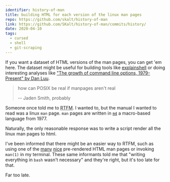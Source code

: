 ```yaml
---
identifier: history-of-man
title: building HTML for each version of the linux man pages
repo: https://github.com/skalt/history-of-man
link: https://github.com/SKalt/history-of-man/commits/history/
date: 2020-04-10
tags:
  - cursed
  - shell
  - git-scraping
---
```


If you want a dataset of HTML versions of the man pages, you can get 'em here.
The dataset might be useful for building tools like [explainshell][explainshell] or doing interesting analyses like ["The growth of command line options, 1979-Present" by Dan Luu][cli-complexity].

<!-- more -->

> how can POSIX be real if manpages aren't real
>
> -- Jaden Smith, probably

Someone once told me to <abbr title="Read The Fucking Manual">RTFM</abbr>.
I wanted to, but the manual I wanted to read was a linux `man` page.
`man` pages are written in [`m4`][m4] a macro-based language from 1977.

Naturally, the only reasonable response was to write a script render all the linux man pages to html.

I've been informed that there might be an easier way to RTFM, such as using one of the [many][die] [nice][man7] pre-rendered HTML man pages or invoking `man(1)` in my terminal.
These same informants told me that "writing everything in `bash` wasn't necessary" and they're right, but it's too late for that.

Far too late.

<!-- links -->

[explainshell]: https://www.explainshell.com/
[cli-complexity]: https://danluu.com/cli-complexity/
[man7]: https://www.man7.org/linux/man-pages/
[die]: https://linux.die.net/man/
[m4]: https://en.wikipedia.org/wiki/M4_(computer_language)
